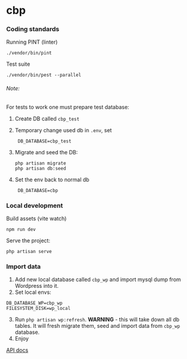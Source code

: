 # cbp

### Coding standards

Running PINT (linter)

```shell
./vendor/bin/pint
```

Test suite

```shell
./vendor/bin/pest --parallel
```

###### Note: 
For tests to work one must prepare test database:
1. Create DB called `cbp_test`
2. Temporary change used db in `.env`, set

   ```dotenv
    DB_DATABASE=cbp_test
   ```

3. Migrate and seed the DB:
    ```shell
   php artisan migrate
   php artisan db:seed
   ```
4. Set the env back to normal db

   ```dotenv
    DB_DATABASE=cbp
   ```


### Local development

Build assets (vite watch)

```shell
npm run dev
```

Serve the project:

```shell
php artisan serve
```

### Import data

1. Add new local database called `cbp_wp` and import mysql dump from Wordpress into it.
2. Set local envs:

```dotenv
DB_DATABASE_WP=cbp_wp
FILESYSTEM_DISK=wp_local
```

3. Run `php artisan wp:refresh`. **WARNING** - this will take down all db tables. It will fresh migrate them, seed and
   import data from `cbp_wp` database.
4. Enjoy


[API docs](ENDPOINTS.md)
